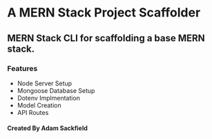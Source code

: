 # A MERN Stack Project Scaffolder

## MERN Stack CLI for scaffolding a base MERN stack.

### Features

* Node Server Setup
* Mongoose Database Setup
* Dotenv Implmentation
* Model Creation
* API Routes


#### Created By Adam Sackfield
